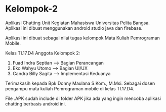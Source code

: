 # Kelompok-2
Aplikasi Chatting Unit Kegiatan Mahasiswa Universitas Pelita Bangsa.
Aplikasi ini dibuat menggunakan android studio java dan firebase.

Aplikasi ini dibuat sebagai nilai tugas kelompok Mata Kuliah Pemrograman Mobile.

Kelas TI.17.D4
Anggota Kelompok 2:
1. Fuad Indra Septian --> Bagian Perancangan
2. Eko Wahyu Utomo --> Bagian UI/UX
3. Candra Billy Sagita --> Implementasi Keduanya

Terimakasih kepada Bpk Donny Maulana S.Kom., M.Msi. Sebagai dosen pengampu mata kuliah Pemrograman mobile di kelas TI.17.D4.

File .APK sudah include di folder APK jika ada yang ingin mencoba aplikasi chatting berbasis android ini.
